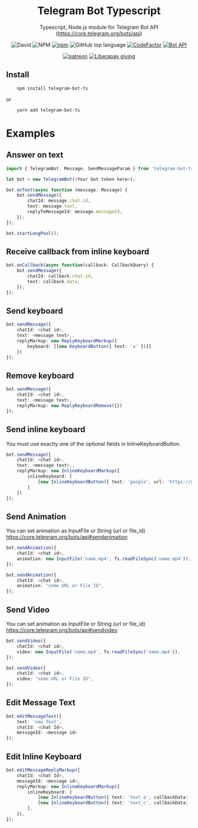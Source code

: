 <h1 align="center">Telegram Bot Typescript</h1>

<div align="center">

Typescript, Node.js module for Telegram Bot API (https://core.telegram.org/bots/api)

![David](https://img.shields.io/david/le-ar/telegram-bot-ts)
![NPM](https://img.shields.io/npm/l/telegram-bot-ts)
[![npm](https://img.shields.io/npm/dw/telegram-bot-ts)](https://www.npmjs.com/package/telegram-bot-ts)
![GitHub top language](https://img.shields.io/github/languages/top/le-ar/telegram-bot-ts)
[![CodeFactor](https://www.codefactor.io/repository/github/le-ar/telegram-bot-ts/badge)](https://www.codefactor.io/repository/github/le-ar/telegram-bot-ts)
[![Bot API](https://img.shields.io/badge/Bot%20API-latest-00aced.svg?&logo=telegram)](https://core.telegram.org/bots/api)

[![patreon](https://img.shields.io/endpoint?url=https%3A%2F%2Fshieldsio-patreon.herokuapp.com%2Fle_ar%2Fendel)](https://www.patreon.com/le_ar)
[![Liberapay giving](https://img.shields.io/liberapay/receives/le-ar)](https://liberapay.com/le-ar/donate)

</div>

## Install

```
    npm install telegram-bot-ts
```

or

```
    yarn add telegram-bot-ts
```

# Examples

## Answer on text

```typescript
import { TelegramBot, Message, SendMessageParam } from 'telegram-bot-ts';

let bot = new TelegramBot(<Your bot token here>);

bot.onText(async function (message: Message) {
    bot.sendMessage({
        chatId: message.chat.id,
        text: message.text,
        replyToMessageId: message.messageId,
    });
});

bot.startLongPool();
```

## Receive callback from inline keyboard

```typescript
bot.onCallback(async function(callback: CallbackQuery) {
    bot.sendMessage({
        chatId: callback.chat.id,
        text: callback.data,
    });
});
```

## Send keyboard

```typescript
bot.sendMessage({
    chatId: <chat id>,
    text: <message text>,,
    replyMarkup: new ReplyKeyboardMarkup({
        keyboard: [[new KeyboardButton({ text: 'a' })]]
    })
});
```

## Remove keyboard

```typescript
bot.sendMessage({
    chatId: <chat id>,
    text: <message text>,
    replyMarkup: new ReplyKeyboardRemove({})
});
```

## Send inline keyboard

You must use exactly one of the optional fields in InlineKeyboardButton.

```typescript
bot.sendMessage({
    chatId: <chat id>,
    text: <message text>,,
    replyMarkup: new InlineKeyboardMarkup({
        inlineKeyboard: [
            [new InlineKeyboardButton({ text: 'google', url: 'https://google.com' })],
        ]
    })
});
```

## Send Animation

You can set animation as InputFile or String (url or file_id) https://core.telegram.org/bots/api#sendanimation

```typescript
bot.sendAnimation({
    chatId: <chat id>,
    animation: new InputFile('name.mp4', fs.readFileSync('name.mp4')),
});
```

```typescript
bot.sendAnimation({
    chatId: <chat id>,
    animation: "some URL or File ID",
});
```

## Send Video

You can set animation as InputFile or String (url or file_id) https://core.telegram.org/bots/api#sendvideo

```typescript
bot.sendVideo({
    chatId: <chat id>,
    video: new InputFile('name.mp4', fs.readFileSync('name.mp4')),
});
```

```typescript
bot.sendVideo({
    chatId: <chat id>,
    video: "some URL or File ID",
});
```

## Edit Message Text

```typescript
bot.editMessageText({
    text: 'new Text',
    chatId: <chat Id>,
    messageId: <message id>
});
```

## Edit Inline Keyboard

```typescript
bot.editMessageReplyMarkup({
    chatId: <chat Id>,
    messageId: <message id>,
    replyMarkup: new InlineKeyboardMarkup({
        inlineKeyboard: [
            [new InlineKeyboardButton({ text: 'text a', callbackData: 'callback_a' }), new InlineKeyboardButton({ text: 'text_b', callbackData: 'callback_b' })],
            [new InlineKeyboardButton({ text: 'text_c', callbackData: 'callback_c' })]
        ],
    }),
});
```